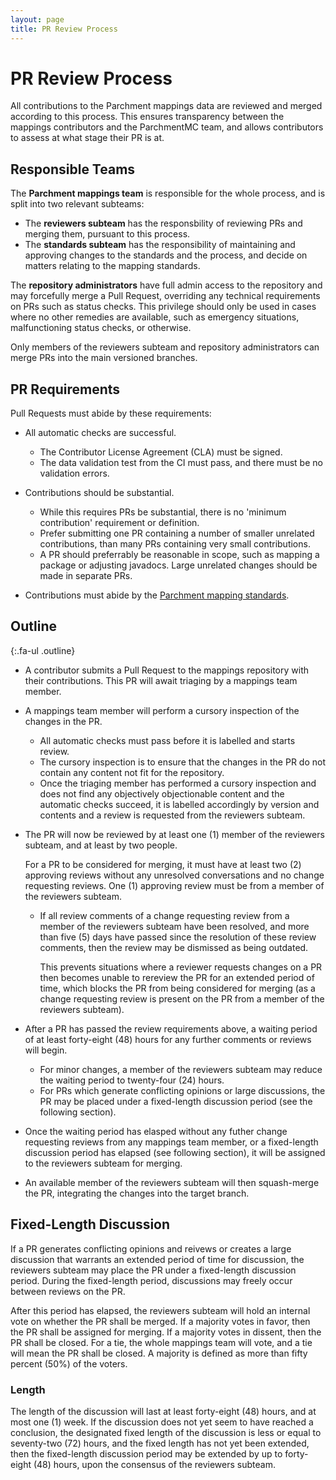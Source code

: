 ```yaml
---
layout: page
title: PR Review Process
---
```


<style>
.fa-ul.outline .fa-li {
    font-size: 1.3em;
    width: 2.25em;
}
</style>

# PR Review Process

All contributions to the Parchment mappings data are reviewed and merged according to this process. This ensures
transparency between the mappings contributors and the ParchmentMC team, and allows contributors to assess at what
stage their PR is at.

## Responsible Teams

The **Parchment mappings team** is responsible for the whole process, and is split into two relevant subteams:

- The **reviewers subteam** has the responsbility of reviewing PRs and merging them, pursuant to this process.
- The **standards subteam** has the responsibility of maintaining and approving changes to the standards and the 
  process, and decide on matters relating to the mapping standards.

The **repository administrators** have full admin access to the repository and may forcefully merge a Pull Request,
overriding any technical requirements on PRs such as status checks. This privilege should only be used in cases where 
no other remedies are available, such as emergency situations, malfunctioning status checks, or otherwise.

Only members of the reviewers subteam and repository administrators can merge PRs into the main versioned branches.

## PR Requirements

Pull Requests must abide by these requirements:

- All automatic checks are successful.
    - The Contributor License Agreement (CLA) must be signed.
    - The data validation test from the CI must pass, and there must be no validation errors.

- Contributions should be substantial.
    - While this requires PRs be substantial, there is no 'minimum contribution' requirement or definition.
    - Prefer submitting one PR containing a number of smaller unrelated contributions, than many PRs containing very 
      small contributions.
    - A PR should preferrably be reasonable in scope, such as mapping a package or adjusting javadocs. Large unrelated 
      changes should be made in separate PRs.

- Contributions must abide by the [Parchment mapping standards](standards).


## Outline

{:.fa-ul .outline}
- <span class="fa-li"><i class="fas fa-code-branch"></i></span> 
  A contributor submits a Pull Request to the mappings repository with their contributions. This PR will await 
  triaging by a mappings team member.

- <span class="fa-li"><i class="fas fa-search"></i></span>
  A mappings team member will perform a cursory inspection of the changes in the PR.

    - All automatic checks must pass before it is labelled and starts review.
    - The cursory inspection is to ensure that the changes in the PR do not contain any content not fit for the 
      repository.
    - Once the triaging member has performed a cursory inspection and does not find any objectively objectionable 
      content and the automatic checks succeed, it is labelled accordingly by version and contents and a review is 
      requested from the reviewers subteam.

- <span class="fa-li"><i class="fas fa-comments"></i></span> 
  The PR will now be reviewed by at least one (1) member of the reviewers subteam, and at least by two people.

  For a PR to be considered for merging, it must have at least two (2) approving reviews without any unresolved 
  conversations and no change requesting reviews. One (1) approving review must be from a member of the reviewers 
  subteam.

    - If all review comments of a change requesting review from a member of the reviewers subteam have been resolved, 
      and more than five (5) days have passed since the resolution of these review comments, then the review may be 
      dismissed as being outdated.

      This prevents situations where a reviewer requests changes on a PR then becomes unable to rereview the PR for an 
      extended period of time, which blocks the PR from being considered for merging (as a change requesting review is
      present on the PR from a member of the reviewers subteam).

- <span class="fa-li"><i class="fas fa-hourglass-start"></i> </span>
  After a PR has passed the review requirements above, a waiting period of at least forty-eight (48) hours for any 
  further comments or reviews will begin.

    - For minor changes, a member of the reviewers subteam may reduce the waiting period to twenty-four (24) hours.
    - For PRs which generate conflicting opinions or large discussions, the PR may be placed under a fixed-length 
      discussion period (see the following section).

- <span class="fa-li"><i class="fas fa-hourglass-end"></i> </span>
  Once the waiting period has elasped without any futher change requesting reviews from any mappings team member, or 
  a fixed-length discussion period has elapsed (see following section), it will be assigned to the reviewers subteam 
  for merging.

- <span class="fa-li"><i class="fas fa-code-branch"></i></span>
  An available member of the reviewers subteam will then squash-merge the PR, integrating the changes into the 
  target branch.

## Fixed-Length Discussion

If a PR generates conflicting opinions and reivews or creates a large discussion that warrants an extended period of
time for discussion, the reviewers subteam may place the PR under a fixed-length discussion period. During the 
fixed-length period, discussions may freely occur between reviews on the PR. 

After this period has elapsed, the reviewers subteam will hold an internal vote on whether the PR shall be merged.
If a majority votes in favor, then the PR shall be assigned for merging. If a majority votes in dissent, then the PR 
shall be closed. For a tie, the whole mappings team will vote, and a tie will mean the PR shall be closed. A majority 
is defined as more than fifty percent (50%) of the voters.

### Length

The length of the discussion will last at least forty-eight (48) hours, and at most one (1) week. If the discussion 
does not yet seem to have reached a conclusion, the designated fixed length of the discussion is less or equal to 
seventy-two (72) hours, and the fixed length has not yet been extended, then the fixed-length discussion period may be 
extended by up to forty-eight (48) hours, upon the consensus of the reviewers subteam.
